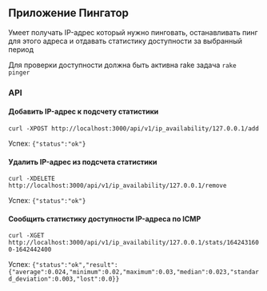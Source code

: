 ## Приложение Пингатор

Умеет получать IP-адрес который нужно пинговать, останавливать пинг для этого адреса и отдавать статистику доступности за выбранный период

Для проверки доступности должна быть активна rake задача `rake pinger`

### API

#### Добавить IP-адрес к подсчету статистики

`curl -XPOST http://localhost:3000/api/v1/ip_availability/127.0.0.1/add`

Успех: `{"status":"ok"}`

#### Удалить IP-адрес из подсчета статистики

`curl -XDELETE http://localhost:3000/api/v1/ip_availability/127.0.0.1/remove`

Успех: `{"status":"ok"}`

#### Сообщить статистику доступности IP-адреса по ICMP

`curl -XGET http://localhost:3000/api/v1/ip_availability/127.0.0.1/stats/1642431600-1642442400`

Успех: `{"status":"ok","result":{"average":0.024,"minimum":0.02,"maximum":0.03,"median":0.023,"standard_deviation":0.003,"lost":0.0}}`
